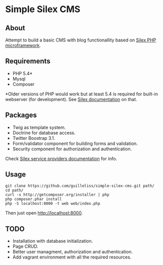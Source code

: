 Simple Silex CMS
====================


About
---------------------
Attempt to build a basic CMS with blog functionallity based on [Silex PHP microframework](http://silex.sensiolabs.org).  

Requirements
---------------------
* PHP 5.4*
* Mysql
* Composer

*Older versions of PHP would work but at least 5.4 is required for built-in webserver (for development). See [Silex documentation](http://silex.sensiolabs.org/doc/web_servers.html) on that.

Packages
---------------------
* Twig as template system.
* Doctrine for database access.
* Twitter Boostrap 3.1.
* Form/validator component for building forms and validation.
* Security component for authorization and authentication.

Check [Silex service providers documentation](http://silex.sensiolabs.org/documentation) for info.


Usage
---------------------

	git clone https://github.com/guilleliss/simple-silex-cms.git path/
	cd path/
	curl -s http://getcomposer.org/installer | php
	php composer.phar install
	php -S localhost:8000 -t web web/index.php

Then just open [http://localhost:8000](http://localhost:8080).

TODO
---------------------
* Installation with database initialization.
* Page CRUD.
* Better user managment, authorization and authentication.
* Add vagrant environment with all the required resources.